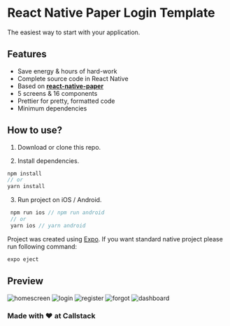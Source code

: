 # React Native Paper Login Template

The easiest way to start with your application.

## Features

- Save energy & hours of hard-work
- Complete source code in React Native
- Based on [**react-native-paper**](https://reactnativepaper.com/)
- 5 screens & 16 components
- Prettier for pretty, formatted code
- Minimum dependencies

## How to use?

1. Download or clone this repo.

2. Install dependencies.

```js
npm install
// or
yarn install
```

3. Run project on iOS / Android.

```js
 npm run ios // npm run android
 // or
 yarn ios // yarn android
```

Project was created using [Expo](https://expo.io/). If you want standard native project please run following command:

```js
expo eject
```

## Preview

![homescreen](https://raw.githubusercontent.com/callstack-internal/react-native-paper-login-template/master/preview/homescreen.png)
![login](https://raw.githubusercontent.com/callstack-internal/react-native-paper-login-template/master/preview/login.png)
![register](https://raw.githubusercontent.com/callstack-internal/react-native-paper-login-template/master/preview/register.png)
![forgot](https://raw.githubusercontent.com/callstack-internal/react-native-paper-login-template/master/preview/forgot.png)
![dashboard](https://raw.githubusercontent.com/callstack-internal/react-native-paper-login-template/master/preview/dashboard.png)

### Made with ❤️ at Callstack
